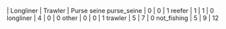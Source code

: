  | Longliner | Trawler | Purse seine 
purse_seine | 0 | 0 | 1 
reefer | 1 | 1 | 0 
longliner | 4 | 0 | 0 
other | 0 | 0 | 1 
trawler | 5 | 7 | 0 
not_fishing | 5 | 9 | 12 
